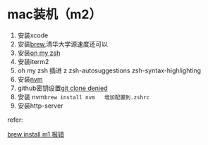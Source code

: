# mac装机（m2）

1. 安装xcode
2. 安装[brew](https://blog.csdn.net/xingmeiok/article/details/127961851),清华大学源速度还可以
3. 安装[on my zsh](https://blog.csdn.net/qwe641259875/article/details/107201760)
4. 安装iterm2
5. oh my zsh 插进  z zsh-autosuggestions zsh-syntax-highlighting
6. 安装[nvm](https://cloud.tencent.com/developer/article/1956818)
7. github密钥设置[git clone denied](https://blog.csdn.net/qq_35559358/article/details/109372088)
8. 安装 nvm`brew install nvm   增加配置到.zshrc`
9. 安装http-server

refer:

[brew install m1 报错](https://blog.csdn.net/qq_25404477/article/details/126102189)